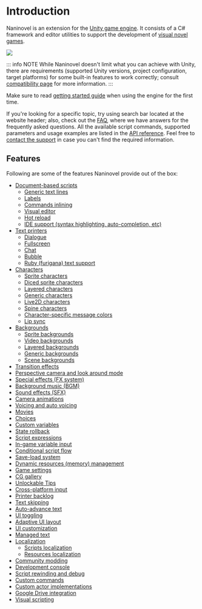 # Introduction

Naninovel is an extension for the [Unity game engine](https://unity3d.com). It consists of a C# framework and editor utilities to support the development of [visual novel games](https://en.wikipedia.org/wiki/Visual_novel).

![](https://www.youtube.com/watch?v=lRxIKDU9z4k)

::: info NOTE
While Naninovel doesn't limit what you can achieve with Unity, there are requirements (supported Unity versions, project configuration, target platforms) for some built-in features to work correctly; consult [compatibility page](/guide/compatibility) for more information.
:::

Make sure to read [getting started guide](/guide/getting-started) when using the engine for the first time.

If you're looking for a specific topic, try using search bar located at the website header; also, check out the [FAQ](/faq/), where we have answers for the frequently asked questions. All the available script commands, supported parameters and usage examples are listed in the [API reference](/api/). Feel free to [contact the support](/support/#naninovel-support) in case you can't find the required information.

## Features

Following are some of the features Naninovel provide out of the box:

* [Document-based scripts](/guide/naninovel-scripts)
  * [Generic text lines](/guide/naninovel-scripts#generic-text-lines)
  * [Labels](/guide/naninovel-scripts#label-lines)
  * [Commands inlining](/guide/naninovel-scripts#command-inlining)
  * [Visual editor](/guide/naninovel-scripts#visual-editor)
  * [Hot reload](/guide/naninovel-scripts#hot-reload)
  * [IDE support (syntax highlighting, auto-completion, etc)](/guide/ide-extension)
* [Text printers](/guide/text-printers)
  * [Dialogue](/guide/text-printers#dialogue-printer)
  * [Fullscreen](/guide/text-printers#fullscreen-printer)
  * [Chat](/guide/text-printers#chat-printer)
  * [Bubble](/guide/text-printers#bubble-printer)
  * [Ruby (furigana) text support](/guide/text-printers.html#text-styles)
* [Characters](/guide/characters)
  * [Sprite characters](/guide/characters#sprite-characters)
  * [Diced sprite characters](/guide/characters#diced-sprite-characters)
  * [Layered characters](/guide/characters#layered-characters)
  * [Generic characters](/guide/characters#generic-characters)
  * [Live2D characters](/guide/characters#live2d-characters)
  * [Spine characters](/guide/characters#spine-characters)
  * [Character-specific message colors](/guide/characters#message-colors)
  * [Lip sync](/guide/characters#lip-sync)
* [Backgrounds](/guide/backgrounds)
  * [Sprite backgrounds](/guide/backgrounds#sprite-backgrounds)
  * [Video backgrounds](/guide/backgrounds#video-backgrounds)
  * [Layered backgrounds](/guide/backgrounds#layered-backgrounds)
  * [Generic backgrounds](/guide/backgrounds#generic-backgrounds)
  * [Scene backgrounds](/guide/backgrounds#scene-backgrounds)
* [Transition effects](/guide/transition-effects)
* [Perspective camera and look around mode](https://youtu.be/rC6C9mA7Szw)
* [Special effects (FX system)](/guide/special-effects)
* [Background music (BGM)](/guide/audio#background-music)
* [Sound effects (SFX)](/guide/audio#sound-effects)
* [Camera animations](/api/#camera)
* [Voicing and auto voicing](/guide/voicing)
* [Movies](/guide/movies)
* [Choices](/guide/choices)
* [Custom variables](/guide/custom-variables)
* [State rollback](https://youtu.be/HJnOoUrqHis)
* [Script expressions](/guide/script-expressions)
* [In-game variable input](/api/#input)
* [Conditional script flow](/api/#if)
* [Save-load system](/guide/save-load-system)
* [Dynamic resources (memory) management](https://youtu.be/cFikLjfeKyc)
* [Game settings](/guide/game-settings)
* [CG gallery](/guide/unlockable-items#cg-gallery)
* [Unlockable Tips](/guide/unlockable-items#tips)
* [Cross-platform input](/guide/input-processing)
* [Printer backlog](/guide/text-printers#printer-backlog)
* [Text skipping](/guide/text-printers#text-skipping)
* [Auto-advance text](/guide/text-printers#auto-advance-text)
* [UI toggling](/guide/user-interface#ui-toggling)
* [Adaptive UI layout](/guide/user-interface#adaptive-ui-layout)
* [UI customization](/guide/user-interface#ui-customization)
* [Managed text](/guide/managed-text)
* [Localization](/guide/localization)
  * [Scripts localization](/guide/localization#scripts-localization)
  * [Resources localization](/guide/localization#resources-localization)
* [Community modding](/guide/community-modding)
* [Development console](/guide/development-console)
* [Script rewinding and debug](/guide/naninovel-scripts#scripts-debug)
* [Custom commands](/guide/custom-commands)
* [Custom actor implementations](/guide/custom-actor-implementations)
* [Google Drive integration](/guide/resource-providers#google-drive)
* [Visual scripting](/guide/visual-scripting)
